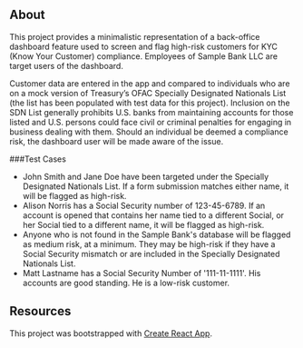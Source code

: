 ## About
This project provides a minimalistic representation of a back-office dashboard feature used to screen and flag high-risk customers for KYC (Know Your Customer) compliance. Employees of Sample Bank LLC are target users of the dashboard.

Customer data are entered in the app and compared to individuals who are on a mock version of Treasury’s OFAC Specially Designated Nationals List (the list has been populated with test data for this project). Inclusion on the SDN List generally prohibits U.S. banks from maintaining accounts for those listed and U.S. persons could face civil or criminal penalties for engaging in business dealing with them. Should an individual be deemed a compliance risk, the dashboard user will be made aware of the issue.


###Test Cases
* John Smith and Jane Doe have been targeted under the Specially Designated Nationals List. If a form submission matches either name, it will be flagged as high-risk.
* Alison Norris has a Social Security number of 123-45-6789. If an account is opened that contains her name tied to a different Social, or her Social tied to a different name, it will be flagged as high-risk.
* Anyone who is not found in the Sample Bank's database will be flagged as medium risk, at a minimum. They may be high-risk if they have a Social Security mismatch or are included in the Specially Designated Nationals List.
* Matt Lastname has a Social Security Number of '111-11-1111'. His accounts are good standing. He is a low-risk customer.


## Resources
This project was bootstrapped with [Create React App](https://github.com/facebook/create-react-app).
